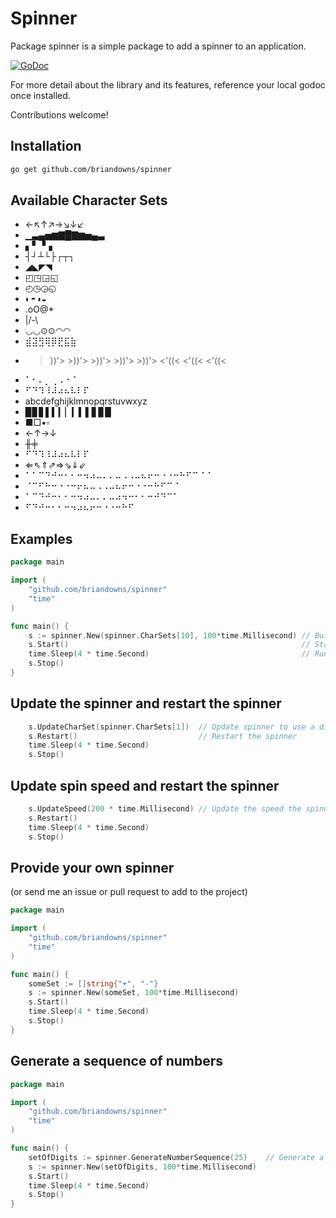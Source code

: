 # Spinner

Package spinner is a simple package to add a spinner to an application.

[![GoDoc](https://godoc.org/github.com/briandowns/spinner?status.svg)](https://godoc.org/github.com/briandowns/spinner)

For more detail about the library and its features, reference your local godoc once installed.

Contributions welcome!

## Installation

```bash
go get github.com/briandowns/spinner
```

## Available Character Sets

* ←↖↑↗→↘↓↙
* ▁▃▄▅▆▇█▇▆▅▄▃
* ▖▘▝▗
* ┤┘┴└├┌┬┐
* ◢◣◤◥
* ◰◳◲◱
* ◴◷◶◵
* ◐◓◑◒
* .oO@*
* |/-\
* ◡◡⊙⊙◠◠
* ⣾⣽⣻⢿⡿⣟⣯⣷
* >))'> >))'>  >))'>   >))'>    >))'>   <'((<  <'((< <'((<
* ⠁⠂⠄⡀⢀⠠⠐⠈
* ⠋⠙⠹⠸⠼⠴⠦⠧⠇⠏
* abcdefghijklmnopqrstuvwxyz
* ▉▊▋▌▍▎▏▎▍▌▋▊▉
* ■□▪▫
* ←↑→↓
* ╫╪
* ⠋⠙⠹⠸⠼⠴⠦⠧⠇⠏
* ⇐⇖⇑⇗⇒⇘⇓⇙
* ⠁⠁⠉⠙⠚⠒⠂⠂⠒⠲⠴⠤⠄⠄⠤⠠⠠⠤⠦⠖⠒⠐⠐⠒⠓⠋⠉⠈⠈
* ⠈⠉⠋⠓⠒⠐⠐⠒⠖⠦⠤⠠⠠⠤⠦⠖⠒⠐⠐⠒⠓⠋⠉⠈
* ⠁⠉⠙⠚⠒⠂⠂⠒⠲⠴⠤⠄⠄⠤⠴⠲⠒⠂⠂⠒⠚⠙⠉⠁
* ⠋⠙⠚⠒⠂⠂⠒⠲⠴⠦⠖⠒⠐⠐⠒⠓⠋

## Examples

```Go
package main

import (
	"github.com/briandowns/spinner"
	"time"
)

func main() {
	s := spinner.New(spinner.CharSets[10], 100*time.Millisecond) // Build our new spinner
	s.Start()                                                    // Start the spinner
	time.Sleep(4 * time.Second)                                  // Run for some time to simulate work
	s.Stop()
}
```

## Update the spinner and restart the spinner

```Go
	s.UpdateCharSet(spinner.CharSets[1])  // Update spinner to use a different character set
	s.Restart()                           // Restart the spinner
	time.Sleep(4 * time.Second)
	s.Stop()
```

## Update spin speed and restart the spinner

```Go
	s.UpdateSpeed(200 * time.Millisecond) // Update the speed the spinner spins at
	s.Restart()
	time.Sleep(4 * time.Second)
	s.Stop()
```

## Provide your own spinner

(or send me an issue or pull request to add to the project)

```Go
package main

import (
	"github.com/briandowns/spinner"
	"time"
)

func main() {
	someSet := []string{"+", "-"}
	s := spinner.New(someSet, 100*time.Millisecond)
	s.Start()
	time.Sleep(4 * time.Second)
	s.Stop()
}
```

## Generate a sequence of numbers

```Go
package main

import (
	"github.com/briandowns/spinner"
	"time"
)

func main() {
	setOfDigits := spinner.GenerateNumberSequence(25)    // Generate a 25 digit string of numbers
	s := spinner.New(setOfDigits, 100*time.Millisecond)
	s.Start()
	time.Sleep(4 * time.Second)
	s.Stop()
}
```
